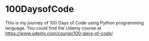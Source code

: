 # 100DaysofCode
This is my journey of 100 Days of Code using Python programming language. You could find the Udemy course at https://www.udemy.com/course/100-days-of-code/
